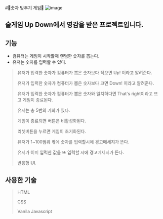 #🔢숫자 맞추기 게임🔢
![image](https://github.com/user-attachments/assets/24cc1809-4b57-4097-bcce-559b7b98aa44)
## 술게임 Up Down에서 영감을 받은 프로젝트입니다.

## 기능
- 컴퓨터는 게임이 시작할때 랜덤한 숫자를 뽑는다.
- 유저는 숫자를 입력할 수 있다.
> 
> 유저가 입력한 숫자가 컴퓨터가 뽑은 숫자보다 작으면 Up! 이라고 알려준다.
> 
> 유저가 입력한 숫자가 컴퓨터가 뽑은 숫자보다 크면 Down! 이라고 알려준다.
> 
> 유저가 입력한 숫자가 컴퓨터가 뽑은 숫자와 일치하다면 That's right이라고 뜨고 게임이 종료된다.
> 
> 유저는 총 5번의 기회가 있다.
> 
> 게임이 종료되면 버튼은 비활성화된다.
> 
> 리셋버튼을 누르면 게임이 초기화된다.
> 
> 유저가 1~100범위 밖에 숫자를 입력할시에 경고메세지가 뜬다.
> 
> 유저가 이미 입력한 값을 또 입력할 시에 경고메세지가 뜬다.
> 
> 반응형 UI.

## 사용한 기술

> HTML
> 
> CSS
> 
> Vanila Javascript
